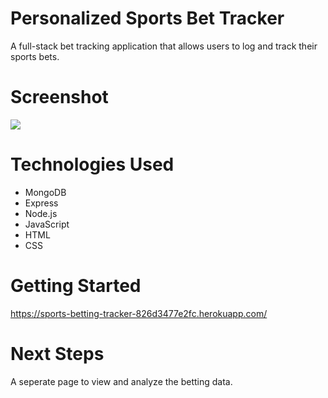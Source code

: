 # Personalized Sports Bet Tracker
A full-stack bet tracking application that allows users to log and track their sports bets.
# Screenshot

<img src="Screenshot 2024-03-20 at 4.28.29 PM.png">

# Technologies Used

- MongoDB
- Express
- Node.js
- JavaScript
- HTML
- CSS


# Getting Started

https://sports-betting-tracker-826d3477e2fc.herokuapp.com/


# Next Steps

A seperate page to view and analyze the betting data.